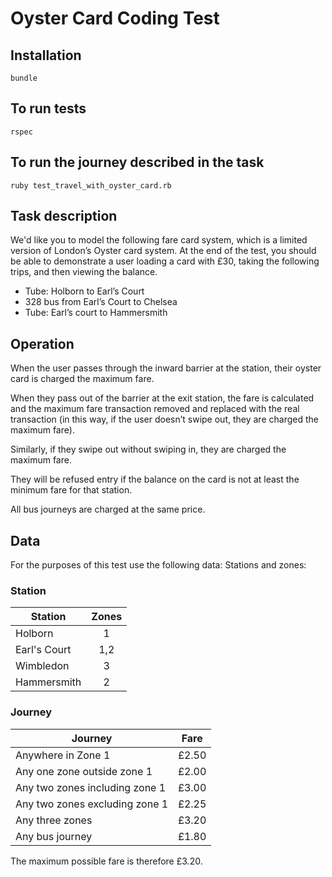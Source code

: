 # Oyster Card Coding Test

## Installation
```
bundle
```

## To run tests
```
rspec
```

## To run the journey described in the task
```
ruby test_travel_with_oyster_card.rb
```

## Task description

We'd like you to model the following fare card system, which is a limited version of London’s Oyster card system. At the end of the test, you should be able to demonstrate a user loading a card with £30, taking the following trips, and then viewing the balance.
* Tube: Holborn to Earl’s Court
* 328 bus from Earl’s Court to Chelsea
* Tube: Earl’s court to Hammersmith

## Operation

When the user passes through the inward barrier at the station, their oyster card is charged the maximum fare.

When they pass out of the barrier at the exit station, the fare is calculated and the maximum fare transaction removed and replaced with the real transaction (in this way, if the user doesn’t swipe out, they are charged the maximum fare).

Similarly, if they swipe out without swiping in, they are charged the maximum fare.

They will be refused entry if the balance on the card is not at least the minimum fare for that station.

All bus journeys are charged at the same price.

## Data
For the purposes of this test use the following data: Stations and zones:

### Station
| Station       | Zones  |
| ------------- |:------:|
| Holborn       | 1      |
| Earl's Court  | 1,2    |
| Wimbledon     | 3      |
| Hammersmith   | 2      |

### Journey

| Journey                         | Fare   |
| ------------------------------- |:------:|
| Anywhere in Zone 1              | £2.50  |
| Any one zone outside zone 1     | £2.00  |
| Any two zones including zone 1  | £3.00  |
| Any two zones excluding zone 1  | £2.25  |
| Any three zones                 | £3.20  |
| Any bus journey                 | £1.80  |

The maximum possible fare is therefore £3.20.
